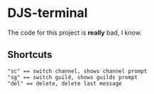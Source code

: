 
# DJS-terminal

The code for this project is **really** bad, I know.

## Shortcuts 
```
"sc" == switch channel, shows channel prompt
"sg" == switch guild, shows guilds prompt
"del" == delete, delete last message
```